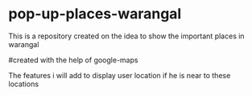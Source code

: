 # pop-up-places-warangal
This is a repository created on the idea to show the important places in warangal

#created with the help of google-maps 

The features i will add to display user location if he is near to these locations
